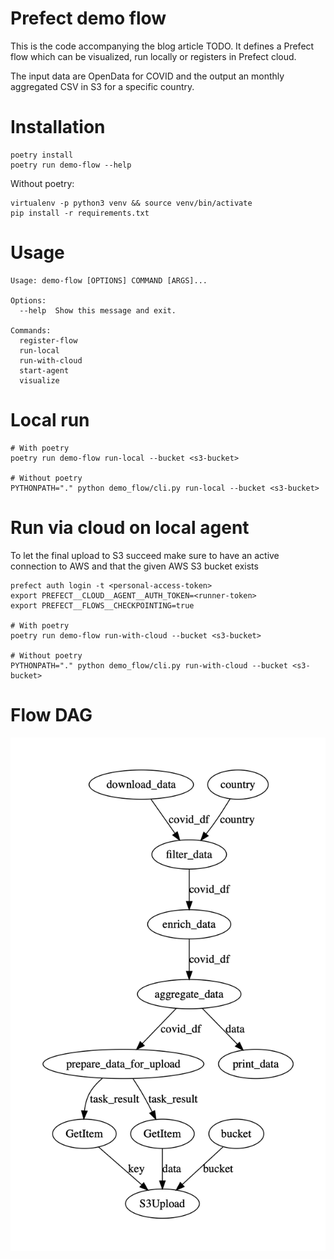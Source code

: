 # Prefect demo flow

This is the code accompanying the blog article TODO. It defines a Prefect flow which can be visualized, run locally or registers in Prefect cloud.

The input data are OpenData for COVID and the output an monthly aggregated CSV in S3 for a specific country.

# Installation

```
poetry install
poetry run demo-flow --help
```

Without poetry:
```
virtualenv -p python3 venv && source venv/bin/activate
pip install -r requirements.txt
```

# Usage

```
Usage: demo-flow [OPTIONS] COMMAND [ARGS]...

Options:
  --help  Show this message and exit.

Commands:
  register-flow
  run-local
  run-with-cloud
  start-agent
  visualize
```

# Local run

```
# With poetry
poetry run demo-flow run-local --bucket <s3-bucket>

# Without poetry
PYTHONPATH="." python demo_flow/cli.py run-local --bucket <s3-bucket>
```

# Run via cloud on local agent

To let the final upload to S3 succeed make sure to have an active connection to AWS
and that the given AWS S3 bucket exists

```
prefect auth login -t <personal-access-token>
export PREFECT__CLOUD__AGENT__AUTH_TOKEN=<runner-token>
export PREFECT__FLOWS__CHECKPOINTING=true

# With poetry
poetry run demo-flow run-with-cloud --bucket <s3-bucket>

# Without poetry
PYTHONPATH="." python demo_flow/cli.py run-with-cloud --bucket <s3-bucket>
```

# Flow DAG

![Flow DAG](flow_dag.png)
